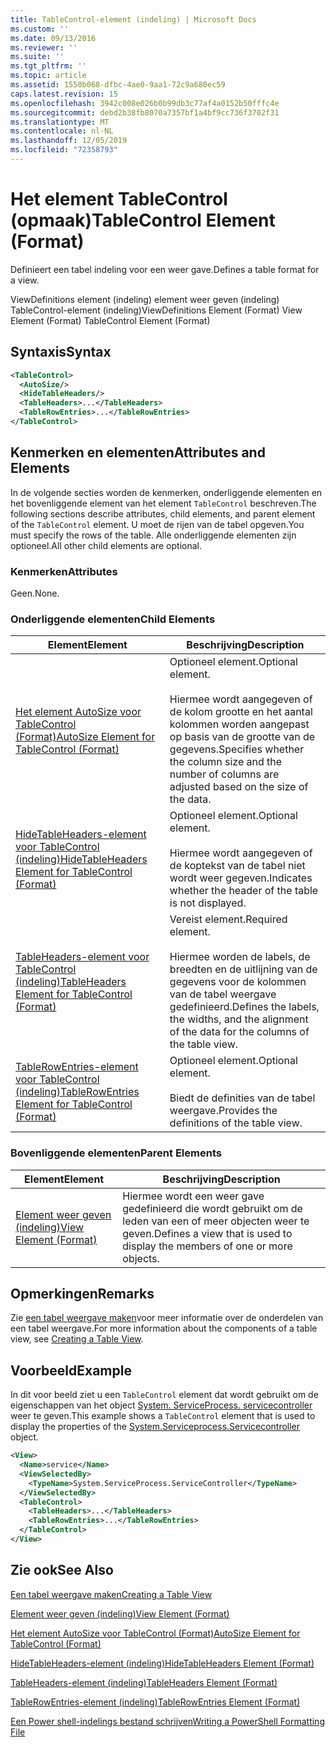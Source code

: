 ```yaml
---
title: TableControl-element (indeling) | Microsoft Docs
ms.custom: ''
ms.date: 09/13/2016
ms.reviewer: ''
ms.suite: ''
ms.tgt_pltfrm: ''
ms.topic: article
ms.assetid: 1550b068-dfbc-4ae0-9aa1-72c9a680ec59
caps.latest.revision: 15
ms.openlocfilehash: 3942c008e026b0b99db3c77af4a0152b50fffc4e
ms.sourcegitcommit: debd2b38fb8070a7357bf1a4bf9cc736f3702f31
ms.translationtype: MT
ms.contentlocale: nl-NL
ms.lasthandoff: 12/05/2019
ms.locfileid: "72358793"
---
```

# <a name="tablecontrol-element-format"></a><span data-ttu-id="6de17-102">Het element TableControl (opmaak)</span><span class="sxs-lookup"><span data-stu-id="6de17-102">TableControl Element (Format)</span></span>

<span data-ttu-id="6de17-103">Definieert een tabel indeling voor een weer gave.</span><span class="sxs-lookup"><span data-stu-id="6de17-103">Defines a table format for a view.</span></span>

<span data-ttu-id="6de17-104">ViewDefinitions element (indeling) element weer geven (indeling) TableControl-element (indeling)</span><span class="sxs-lookup"><span data-stu-id="6de17-104">ViewDefinitions Element (Format) View Element (Format) TableControl Element (Format)</span></span>

## <a name="syntax"></a><span data-ttu-id="6de17-105">Syntaxis</span><span class="sxs-lookup"><span data-stu-id="6de17-105">Syntax</span></span>

```xml
<TableControl>
  <AutoSize/>
  <HideTableHeaders/>
  <TableHeaders>...</TableHeaders>
  <TableRowEntries>...</TableRowEntries>
</TableControl>

```

## <a name="attributes-and-elements"></a><span data-ttu-id="6de17-106">Kenmerken en elementen</span><span class="sxs-lookup"><span data-stu-id="6de17-106">Attributes and Elements</span></span>

<span data-ttu-id="6de17-107">In de volgende secties worden de kenmerken, onderliggende elementen en het bovenliggende element van het element `TableControl` beschreven.</span><span class="sxs-lookup"><span data-stu-id="6de17-107">The following sections describe attributes, child elements, and parent element of the `TableControl` element.</span></span> <span data-ttu-id="6de17-108">U moet de rijen van de tabel opgeven.</span><span class="sxs-lookup"><span data-stu-id="6de17-108">You must specify the rows of the table.</span></span> <span data-ttu-id="6de17-109">Alle onderliggende elementen zijn optioneel.</span><span class="sxs-lookup"><span data-stu-id="6de17-109">All other child elements are optional.</span></span>

### <a name="attributes"></a><span data-ttu-id="6de17-110">Kenmerken</span><span class="sxs-lookup"><span data-stu-id="6de17-110">Attributes</span></span>

<span data-ttu-id="6de17-111">Geen.</span><span class="sxs-lookup"><span data-stu-id="6de17-111">None.</span></span>

### <a name="child-elements"></a><span data-ttu-id="6de17-112">Onderliggende elementen</span><span class="sxs-lookup"><span data-stu-id="6de17-112">Child Elements</span></span>

|<span data-ttu-id="6de17-113">Element</span><span class="sxs-lookup"><span data-stu-id="6de17-113">Element</span></span>|<span data-ttu-id="6de17-114">Beschrijving</span><span class="sxs-lookup"><span data-stu-id="6de17-114">Description</span></span>|
|-------------|-----------------|
|[<span data-ttu-id="6de17-115">Het element AutoSize voor TableControl (Format)</span><span class="sxs-lookup"><span data-stu-id="6de17-115">AutoSize Element for TableControl (Format)</span></span>](./autosize-element-for-tablecontrol-format.md)|<span data-ttu-id="6de17-116">Optioneel element.</span><span class="sxs-lookup"><span data-stu-id="6de17-116">Optional element.</span></span><br /><br /> <span data-ttu-id="6de17-117">Hiermee wordt aangegeven of de kolom grootte en het aantal kolommen worden aangepast op basis van de grootte van de gegevens.</span><span class="sxs-lookup"><span data-stu-id="6de17-117">Specifies whether the column size and the number of columns are adjusted based on the size of the data.</span></span>|
|[<span data-ttu-id="6de17-118">HideTableHeaders-element voor TableControl (indeling)</span><span class="sxs-lookup"><span data-stu-id="6de17-118">HideTableHeaders Element for TableControl (Format)</span></span>](./hidetableheaders-element-format.md)|<span data-ttu-id="6de17-119">Optioneel element.</span><span class="sxs-lookup"><span data-stu-id="6de17-119">Optional element.</span></span><br /><br /> <span data-ttu-id="6de17-120">Hiermee wordt aangegeven of de koptekst van de tabel niet wordt weer gegeven.</span><span class="sxs-lookup"><span data-stu-id="6de17-120">Indicates whether the header of the table is not displayed.</span></span>|
|[<span data-ttu-id="6de17-121">TableHeaders-element voor TableControl (indeling)</span><span class="sxs-lookup"><span data-stu-id="6de17-121">TableHeaders Element for TableControl (Format)</span></span>](./tableheaders-element-format.md)|<span data-ttu-id="6de17-122">Vereist element.</span><span class="sxs-lookup"><span data-stu-id="6de17-122">Required element.</span></span><br /><br /> <span data-ttu-id="6de17-123">Hiermee worden de labels, de breedten en de uitlijning van de gegevens voor de kolommen van de tabel weergave gedefinieerd.</span><span class="sxs-lookup"><span data-stu-id="6de17-123">Defines the labels, the widths, and the alignment of the data for the columns of the table view.</span></span>|
|[<span data-ttu-id="6de17-124">TableRowEntries-element voor TableControl (indeling)</span><span class="sxs-lookup"><span data-stu-id="6de17-124">TableRowEntries Element for TableControl (Format)</span></span>](./tablerowentries-element-for-tablecontrol-format.md)|<span data-ttu-id="6de17-125">Optioneel element.</span><span class="sxs-lookup"><span data-stu-id="6de17-125">Optional element.</span></span><br /><br /> <span data-ttu-id="6de17-126">Biedt de definities van de tabel weergave.</span><span class="sxs-lookup"><span data-stu-id="6de17-126">Provides the definitions of the table view.</span></span>|

### <a name="parent-elements"></a><span data-ttu-id="6de17-127">Bovenliggende elementen</span><span class="sxs-lookup"><span data-stu-id="6de17-127">Parent Elements</span></span>

|<span data-ttu-id="6de17-128">Element</span><span class="sxs-lookup"><span data-stu-id="6de17-128">Element</span></span>|<span data-ttu-id="6de17-129">Beschrijving</span><span class="sxs-lookup"><span data-stu-id="6de17-129">Description</span></span>|
|-------------|-----------------|
|[<span data-ttu-id="6de17-130">Element weer geven (indeling)</span><span class="sxs-lookup"><span data-stu-id="6de17-130">View Element (Format)</span></span>](./view-element-format.md)|<span data-ttu-id="6de17-131">Hiermee wordt een weer gave gedefinieerd die wordt gebruikt om de leden van een of meer objecten weer te geven.</span><span class="sxs-lookup"><span data-stu-id="6de17-131">Defines a view that is used to display the members of one or more objects.</span></span>|

## <a name="remarks"></a><span data-ttu-id="6de17-132">Opmerkingen</span><span class="sxs-lookup"><span data-stu-id="6de17-132">Remarks</span></span>

<span data-ttu-id="6de17-133">Zie [een tabel weergave maken](./creating-a-table-view.md)voor meer informatie over de onderdelen van een tabel weergave.</span><span class="sxs-lookup"><span data-stu-id="6de17-133">For more information about the components of a table view, see [Creating a Table View](./creating-a-table-view.md).</span></span>

## <a name="example"></a><span data-ttu-id="6de17-134">Voorbeeld</span><span class="sxs-lookup"><span data-stu-id="6de17-134">Example</span></span>

<span data-ttu-id="6de17-135">In dit voor beeld ziet u een `TableControl` element dat wordt gebruikt om de eigenschappen van het object [System. ServiceProcess. servicecontroller](/dotnet/api/System.ServiceProcess.ServiceController) weer te geven.</span><span class="sxs-lookup"><span data-stu-id="6de17-135">This example shows a `TableControl` element that is used to display the properties of the [System.Serviceprocess.Servicecontroller](/dotnet/api/System.ServiceProcess.ServiceController) object.</span></span>

```xml
<View>
  <Name>service</Name>
  <ViewSelectedBy>
    <TypeName>System.ServiceProcess.ServiceController</TypeName>
  </ViewSelectedBy>
  <TableControl>
    <TableHeaders>...</TableHeaders>
    <TableRowEntries>...</TableRowEntries>
  </TableControl>
</View>

```

## <a name="see-also"></a><span data-ttu-id="6de17-136">Zie ook</span><span class="sxs-lookup"><span data-stu-id="6de17-136">See Also</span></span>

[<span data-ttu-id="6de17-137">Een tabel weergave maken</span><span class="sxs-lookup"><span data-stu-id="6de17-137">Creating a Table View</span></span>](./creating-a-table-view.md)

[<span data-ttu-id="6de17-138">Element weer geven (indeling)</span><span class="sxs-lookup"><span data-stu-id="6de17-138">View Element (Format)</span></span>](./view-element-format.md)

[<span data-ttu-id="6de17-139">Het element AutoSize voor TableControl (Format)</span><span class="sxs-lookup"><span data-stu-id="6de17-139">AutoSize Element for TableControl (Format)</span></span>](./autosize-element-for-tablecontrol-format.md)

[<span data-ttu-id="6de17-140">HideTableHeaders-element (indeling)</span><span class="sxs-lookup"><span data-stu-id="6de17-140">HideTableHeaders Element (Format)</span></span>](./hidetableheaders-element-format.md)

[<span data-ttu-id="6de17-141">TableHeaders-element (indeling)</span><span class="sxs-lookup"><span data-stu-id="6de17-141">TableHeaders Element (Format)</span></span>](./tableheaders-element-format.md)

[<span data-ttu-id="6de17-142">TableRowEntries-element (indeling)</span><span class="sxs-lookup"><span data-stu-id="6de17-142">TableRowEntries Element (Format)</span></span>](./tablerowentries-element-for-tablecontrol-format.md)

[<span data-ttu-id="6de17-143">Een Power shell-indelings bestand schrijven</span><span class="sxs-lookup"><span data-stu-id="6de17-143">Writing a PowerShell Formatting File</span></span>](./writing-a-powershell-formatting-file.md)
